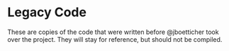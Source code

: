 # Legacy Code
These are copies of the code that were written before
@jboetticher took over the project. They will stay for reference,
but should not be compiled.